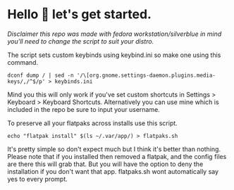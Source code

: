 # Hello 👋 let's get started.

*Disclaimer this repo was made with fedora workstation/silverblue in mind you'll need to change the script to suit your distro.*

The script sets custom keybinds using keybind.ini so make one using this command.
```
dconf dump / | sed -n '/\[org.gnome.settings-daemon.plugins.media-keys/,/^$/p' > keybinds.ini
```
Mind you this will only work if you've set custom shortcuts in Settings > Keyboard > Keyboard Shortcuts.
Alternatively you can use mine which is included in the repo be sure to input your username.

To preserve all your flatpaks across installs use this script.
```
echo "flatpak install" $(ls ~/.var/app/) > flatpaks.sh
```
It's pretty simple so don't expect much but I think it's better than nothing.
Please note that if you installed then removed a flatpak, and the config files are there this will grab that. But you will have the option to deny the installation if you don't want that app. flatpaks.sh wont automatically say yes to every prompt.

